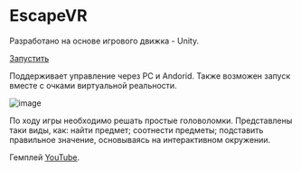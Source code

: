 # EscapeVR
Разработано на основе игрового движка - Unity.

[Запустить](https://neosab3r.github.io/EscapeVR_WebGL-Build/)

Поддерживает управление через PC и Andorid. Также возможен запуск вместе с очками виртуальной реальности.

![image](https://github.com/neosab3r/EscapeVR_WebGL-Build/assets/36510979/bb97672f-ff80-4d8e-bd6d-81bd9ed2e980)

По ходу игры необходимо решать простые головоломки. Представлены таки виды, как: найти предмет; соотнести предметы; подставить правильное значение, основываясь на интерактивном окружении.

Гемплей [YouTube](https://youtu.be/EOhrZdOcTtk).
